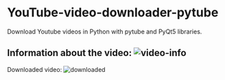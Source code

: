 # YouTube-video-downloader-pytube
Download Youtube videos in Python with pytube and PyQt5 libraries.

Information about the video:
![video-info](https://user-images.githubusercontent.com/87191710/153712363-82afbf68-3135-489f-bdc1-7ec14d8039f3.png)
----------------------------------------------------------------------------------------------------------------------------------------------------
Downloaded video:
![downloaded](https://user-images.githubusercontent.com/87191710/153712481-91013e6b-ab1b-46e5-a933-c69747c4958c.png)
